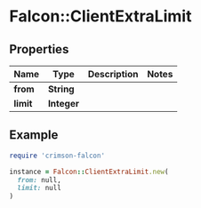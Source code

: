 # Falcon::ClientExtraLimit

## Properties

| Name | Type | Description | Notes |
| ---- | ---- | ----------- | ----- |
| **from** | **String** |  |  |
| **limit** | **Integer** |  |  |

## Example

```ruby
require 'crimson-falcon'

instance = Falcon::ClientExtraLimit.new(
  from: null,
  limit: null
)
```

